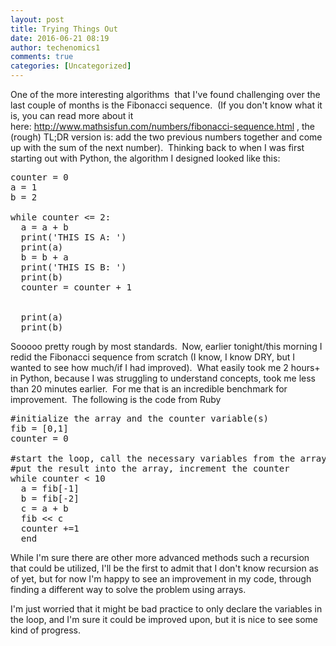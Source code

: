 ```yaml
---
layout: post
title: Trying Things Out
date: 2016-06-21 08:19
author: techenomics1
comments: true
categories: [Uncategorized]
---
```

One of the more interesting algorithms  that I've found challenging over the last couple of months is the Fibonacci sequence.  (If you don't know what it is, you can read more about it here: http://www.mathsisfun.com/numbers/fibonacci-sequence.html , the (rough) TL;DR version is: add the two previous numbers together and come up with the sum of the next number).  Thinking back to when I was first starting out with Python, the algorithm I designed looked like this:
<pre>counter = 0
a = 1
b = 2

while counter &lt;= 2:
  a = a + b
  print('THIS IS A: ')
  print(a)
  b = b + a
  print('THIS IS B: ')
  print(b)
  counter = counter + 1


  print(a)
  print(b)</pre>
Sooooo pretty rough by most standards.  Now, earlier tonight/this morning I redid the Fibonacci sequence from scratch (I know, I know DRY, but I wanted to see how much/if I had improved).  What easily took me 2 hours+ in Python, because I was struggling to understand concepts, took me less than 20 minutes earlier.  For me that is an incredible benchmark for improvement.  The following is the code from Ruby
<pre>#initialize the array and the counter variable(s)
fib = [0,1]
counter = 0

#start the loop, call the necessary variables from the array, add them, 
#put the result into the array, increment the counter
while counter &lt; 10
  a = fib[-1]
  b = fib[-2]
  c = a + b
  fib &lt;&lt; c
  counter +=1
  end</pre>
While I'm sure there are other more advanced methods such a recursion that could be utilized, I'll be the first to admit that I don't know recursion as of yet, but for now I'm happy to see an improvement in my code, through finding a different way to solve the problem using arrays.

I'm just worried that it might be bad practice to only declare the variables in the loop, and I'm sure it could be improved upon, but it is nice to see some kind of progress.

&nbsp;

&nbsp;
